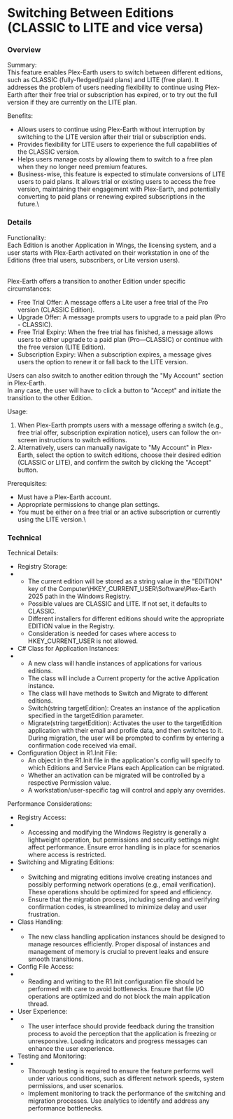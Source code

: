 # Switching Between Editions (CLASSIC to LITE and vice versa)

### Overview

Summary:\
This feature enables Plex-Earth users to switch between different editions, such as CLASSIC (fully-fledged/paid plans) and LITE (free plan). It addresses the problem of users needing flexibility to continue using Plex-Earth after their free trial or subscription has expired, or to try out the full version if they are currently on the LITE plan.

Benefits:

* Allows users to continue using Plex-Earth without interruption by switching to the LITE version after their trial or subscription ends.
* Provides flexibility for LITE users to experience the full capabilities of the CLASSIC version.
* Helps users manage costs by allowing them to switch to a free plan when they no longer need premium features.
* Business-wise, this feature is expected to stimulate conversions of LITE users to paid plans. It allows trial or existing users to access the free version, maintaining their engagement with Plex-Earth, and potentially converting to paid plans or renewing expired subscriptions in the future.\


### Details

Functionality:\
Each Edition is another Application in Wings, the licensing system, and a user starts with Plex-Earth activated on their workstation in one of the Editions (free trial users, subscribers, or Lite version users).

\
Plex-Earth offers a transition to another Edition under specific circumstances:

* Free Trial Offer: A message offers a Lite user a free trial of the Pro version (CLASSIC Edition).
* Upgrade Offer: A message prompts users to upgrade to a paid plan (Pro - CLASSIC).
* Free Trial Expiry: When the free trial has finished, a message allows users to either upgrade to a paid plan (Pro—CLASSIC) or continue with the free version (LITE Edition).
* Subscription Expiry: When a subscription expires, a message gives users the option to renew it or fall back to the LITE version.

Users can also switch to another edition through the "My Account" section in Plex-Earth.\
In any case, the user will have to click a button to "Accept" and initiate the transition to the other Edition.

Usage:

1. When Plex-Earth prompts users with a message offering a switch (e.g., free trial offer, subscription expiration notice), users can follow the on-screen instructions to switch editions.
2. Alternatively, users can manually navigate to "My Account" in Plex-Earth, select the option to switch editions, choose their desired edition (CLASSIC or LITE), and confirm the switch by clicking the "Accept" button.

Prerequisites:

* Must have a Plex-Earth account.
* Appropriate permissions to change plan settings.
* You must be either on a free trial or an active subscription or currently using the LITE version.\


### Technical

Technical Details:

* Registry Storage:
*
  * The current edition will be stored as a string value in the "EDITION" key of the Computer\HKEY\_CURRENT\_USER\Software\Plex-Earth 2025 path in the Windows Registry.
  * Possible values are CLASSIC and LITE. If not set, it defaults to CLASSIC.
  * Different installers for different editions should write the appropriate EDITION value in the Registry.
  * Consideration is needed for cases where access to HKEY\_CURRENT\_USER is not allowed.
* C# Class for Application Instances:
*
  * A new class will handle instances of applications for various editions.
  * The class will include a Current property for the active Application instance.
  * The class will have methods to Switch and Migrate to different editions.
  * Switch(string targetEdition): Creates an instance of the application specified in the targetEdition parameter.
  * Migrate(string targetEdition): Activates the user to the targetEdition application with their email and profile data, and then switches to it. During migration, the user will be prompted to confirm by entering a confirmation code received via email.
* Configuration Object in R1.Init File:
  * An object in the R1.Init file in the application's config will specify to which Editions and Service Plans each Application can be migrated.
  * Whether an activation can be migrated will be controlled by a respective Permission value.
  * A workstation/user-specific tag will control and apply any overrides.

Performance Considerations:

* Registry Access:
*
  * Accessing and modifying the Windows Registry is generally a lightweight operation, but permissions and security settings might affect performance. Ensure error handling is in place for scenarios where access is restricted.
* Switching and Migrating Editions:
*
  * Switching and migrating editions involve creating instances and possibly performing network operations (e.g., email verification). These operations should be optimized for speed and efficiency.
  * Ensure that the migration process, including sending and verifying confirmation codes, is streamlined to minimize delay and user frustration.
* Class Handling:
*
  * The new class handling application instances should be designed to manage resources efficiently. Proper disposal of instances and management of memory is crucial to prevent leaks and ensure smooth transitions.
* Config File Access:
*
  * Reading and writing to the R1.Init configuration file should be performed with care to avoid bottlenecks. Ensure that file I/O operations are optimized and do not block the main application thread.
* User Experience:
*
  * The user interface should provide feedback during the transition process to avoid the perception that the application is freezing or unresponsive. Loading indicators and progress messages can enhance the user experience.
* Testing and Monitoring:
*
  * Thorough testing is required to ensure the feature performs well under various conditions, such as different network speeds, system permissions, and user scenarios.
  * Implement monitoring to track the performance of the switching and migration processes. Use analytics to identify and address any performance bottlenecks.
